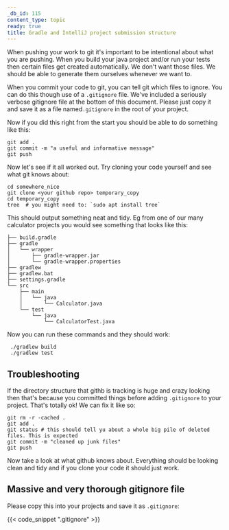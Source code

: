 ```yaml
---
_db_id: 115
content_type: topic
ready: true
title: Gradle and IntelliJ project submission structure
---
```


When pushing your work to git it's important to be intentional about what you are pushing. When you build your java project and/or run your tests then certain files get created automatically. We don't want those files. We should be able to generate them ourselves whenever we want to.

When you commit your code to git, you can tell git which files to ignore. You can do this though use of a `.gitignore` file. We've included a seriously verbose gitignore file at the bottom of this document. Please just copy it and save it as a file named`.gitignore` in the root of your project.

Now if you did this right from the start you should be able to do something like this:

```
git add .
git commit -m "a useful and informative message"
git push
```

Now let's see if it all worked out. Try cloning your code yourself and see what git knows about:

```
cd somewhere_nice
git clone <your github repo> temporary_copy
cd temporary_copy
tree  # you might need to: `sudo apt install tree`
```

This should output something neat and tidy. Eg from one of our many calculator projects you would see something that looks like this:

```
├── build.gradle
├── gradle
│   └── wrapper
│       ├── gradle-wrapper.jar
│       └── gradle-wrapper.properties
├── gradlew
├── gradlew.bat
├── settings.gradle
└── src
    ├── main
    │   └── java
    │       └── Calculator.java
    └── test
        └── java
            └── CalculatorTest.java
```

Now you can run these commands and they should work:

```
 ./gradlew build
 ./gradlew test
```

## Troubleshooting

If the directory structure that githb is tracking is huge and crazy looking then that's because you committed things before adding `.gitignore` to your project. That's totally ok! We can fix it like so:

```
git rm -r -cached .
git add .
git status # this should tell yu about a whole big pile of deleted files. This is expected
git commit -m "cleaned up junk files"
git push
```

Now take a look at what github knows about. Everything should be looking clean and tidy and if you clone your code it should just work.

## Massive and very thorough gitignore file

Please copy this into your projects and save it as `.gitignore`:

{{< code_snippet ".gitignore" >}}